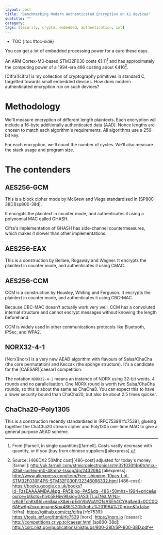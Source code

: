 ```yaml
---
layout: post
title: "Benchmarking Modern Authenticated Encryption on €1 devices"
subtitle: ""
category: 
tags: [security, crypto, embedded, authentication, iot]
---
```


* TOC
{:toc #toc-side}

You can get a lot of embedded processing power for a euro these days.

An ARM Cortex-M0-based STM32F030 costs €1.11[^1] and has approximately the computing power of a 1994-era 486 costing about €416[^2].

[Cifra][cifra] is my collection of cryptography primitives in standard C, targetted towards small embedded devices.
How does modern authenticated encryption run on such devices?

# Methodology

We'll measure encryption of different length plaintexts.  Each encryption will include a 16-byte
additionally authenticated data (AAD).  Nonce lengths are chosen to match each algorithm's requirements.
All algorithms use a 256-bit key.

For each encryption, we'll count the number of cycles.  We'll also measure the stack usage and program size.

# The contenders

## AES256-GCM

This is a block cipher mode by McGrew and Viega standardised in [SP800-38D][sp800-38d].

It encrypts the plaintext in counter mode, and authenticates it using a polynomial MAC called GHASH.

Cifra's implementation of GHASH has side-channel countermeasures, which makes it slower than other implementations.

## AES256-EAX

This is a construction by Bellare, Rogaway and Wagner.  It encrypts the plaintext in counter mode, and authenticates it using CMAC.

## AES256-CCM

CCM is a construction by Housley, Whiting and Ferguson.  It encrypts the plaintext in counter mode, and authenticates it using CBC-MAC.

Because CBC-MAC doesn't actually work very well, CCM has a convoluted internal structure and cannot encrypt
messages without knowing the length beforehand.

CCM is widely used in other communications protocols like Bluetooth, IPSec, and WPA2.

## NORX32-4-1

[Norx][norx] is a very new AEAD algorithm with flavours of Salsa/ChaCha (the core permutation) and Keccak (the sponge structure).  It's a candidate for the [CAESAR][caesar] competition.

The notation `NORX32-4-1` means an instance of NORX using 32-bit words, 4 rounds and no parallelisation.
One NORX round is worth two Salsa/ChaCha rounds, so this is about the same as ChaCha8.
You can expect this to have a lower security bound than ChaCha20, but also be about 2.5 times quicker.

## ChaCha20-Poly1305

This is a construction recently standardised in [RFC7539][rfc7539], glueing together the ChaCha20 stream cipher and Poly1305 one-time MAC to give a general purpose AEAD scheme.

[^1]: From [Farnell, in single quantities][farnell].  Costs vastly decrease with quantity, or if you [buy from chinese suppliers][aliexpress].
[^2]: Source: [486DX2 50Mhz cost][486-cost] adjusted for today's money.
[farnell]: http://uk.farnell.com/stmicroelectronics/stm32f030f4p6tr/mcu-32bit-cortex-m0-48mhz-tssop/dp/2432084
[aliexpress]: http://www.aliexpress.com/item/Free-shipping-10pcs-Lot-STM32F030F4P6-STM32F030F/32346098332.html
[486-cost]: https://books.google.co.uk/books?id=FzsEAAAAMBAJ&pg=PA5&lpg=PA5&dq=486+50mhz+1994+price&source=bl&ots=hIyb58Hjw9&sig=0AS3jTLuZNsLMrNa-lvKc8TchKk&hl=en&sa=X&ei=pEdrVbWcAYO1sASEh4CYAg&ved=0CC0Q6AEwAg#v=onepage&q=486%2050mhz%201994%20price&f=false
[cifra]: https://github.com/ctz/cifra
[rfc7539]: https://tools.ietf.org/html/rfc7539
[norx]: https://norx.io
[caesar]: http://competitions.cr.yp.to/caesar.html
[sp800-38d]: http://csrc.nist.gov/publications/nistpubs/800-38D/SP-800-38D.pdf
